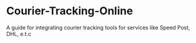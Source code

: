 # Courier-Tracking-Online
A guide for integrating courier tracking tools for services like Speed Post, DHL, e.t.c
